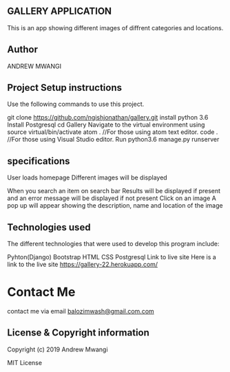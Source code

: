 ## GALLERY APPLICATION
This is an app showing different images of diffrent categories and locations.

## Author
ANDREW MWANGI

## Project Setup instructions
Use the following commands to use this project.

git clone https://github.com/ngishjonathan/gallery.git
install python 3.6
Install Postgresql
cd Gallery
Navigate to the virtual environment using source virtual/bin/activate
atom . //For those using atom text editor.
code . //For those using Visual Studio editor.
Run python3.6 manage.py runserver

## specifications
User loads homepage	Different images will be displayed

When you search an item on search bar	Results will be displayed if present and an error message will be 
displayed if not present
Click on an image	A pop up will appear showing the description, name and location of the image


## Technologies used
The different technologies that were used to develop this program include:

Pyhton(Django)
Bootstrap
HTML
CSS
Postgresql
Link to live site
Here is a link to the live site https://gallery-22.herokuapp.com/

# Contact Me
contact me via email balozimwash@gmail.com.com

## License & Copyright information
Copyright (c) 2019 Andrew Mwangi

MIT License

